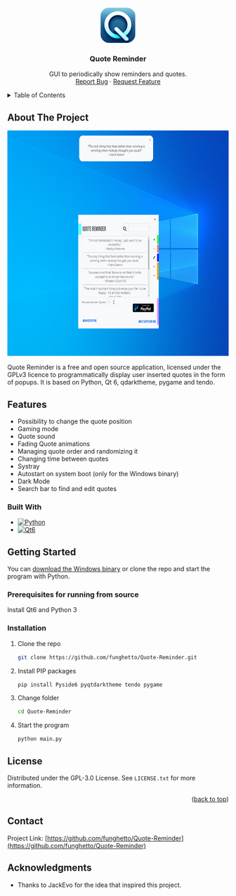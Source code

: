 

<!-- PROJECT LOGO -->
<br />
<div align="center">
  <a href="https://github.com/funghetto/Quote-Reminder">
    <img src="Icons/icon.png" alt="Logo" width="80" height="80">
  </a>

<h3 align="center">Quote Reminder</h3>

  <p align="center">
    GUI to periodically show reminders and quotes.
    <br />
    <a href="https://github.com/funghetto/Quote-Reminder/issues">Report Bug</a>
    ·
    <a href="https://github.com/funghetto/Quote-Reminder/issues">Request Feature</a>
  </p>
</div>



<!-- TABLE OF CONTENTS -->
<details>
  <summary>Table of Contents</summary>
  <ol>
    <li>
      <a href="#about-the-project">About The Project</a>       
      <ul>
        <li><a href="#built-with">Built With</a></li>
      </ul>
      <ul>
        <a href="#features">Features</a>
      </ul>
    </li>
    <li>
      <a href="#getting-started">Getting Started</a>
      <ul>
        <li><a href="#prerequisites for running from source">Prerequisites for running from source</a></li>
        <li><a href="#installation">Installation</a></li>
      </ul>
    </li>
    <li><a href="#license">License</a></li>
    <li><a href="#contact">Contact</a></li>
    <li><a href="#acknowledgments">Acknowledgments</a></li>
  </ol>
</details>



<!-- ABOUT THE PROJECT -->
## About The Project

<p align="center"><img src="show2.png" alt="Logo" width="708" height="512"></p>

Quote Reminder is a free and open source application, licensed under the GPLv3 licence to programmatically display user inserted quotes in the form of popups. It is based on Python, Qt 6, qdarktheme, pygame and tendo.

<!-- FEATURES -->
## Features

* Possibility to change the quote position
* Gaming mode
* Quote sound
* Fading Quote animations
* Managing quote order and randomizing it
* Changing time between quotes
* Systray
* Autostart on system boot (only for the Windows binary)
* Dark Mode
* Search bar to find and edit quotes


### Built With

* [![Python][python3]][python3-url]
* [![Qt6][qt6]][qt6-url]




<!-- GETTING STARTED -->
## Getting Started

You can [download the Windows binary](https://github.com/funghetto/Quote-Reminder/releases/download/Main/QuoteReminder-WinBinary.zip) or clone the repo and start the program with Python.

### Prerequisites for running from source

Install Qt6 and Python 3

### Installation

1. Clone the repo
   ```sh
   git clone https://github.com/funghetto/Quote-Reminder.git
   ```
2. Install PIP packages
   ```sh
   pip install Pyside6 pyqtdarktheme tendo pygame
   ```
3. Change folder
   ```sh
   cd Quote-Reminder
   ```
4. Start the program
   ```sh
   python main.py
   ```


<!-- LICENSE -->
## License

Distributed under the GPL-3.0 License. See `LICENSE.txt` for more information.

<p align="right">(<a href="#readme-top">back to top</a>)</p>



<!-- CONTACT -->
## Contact

Project Link: [https://github.com/funghetto/Quote-Reminder](https://github.com/funghetto/Quote-Reminder)




<!-- ACKNOWLEDGMENTS -->
## Acknowledgments

* Thanks to JackEvo for the idea that inspired this project.




[issues-url]: https://github.com/funghetto/Quote-Reminder/issues
[license-url]: https://github.com/funghetto/Quote-Reminder/blob/master/LICENSE.txt
[product-screenshot]: images/screenshot.png
[python3]: https://img.shields.io/badge/python-3670A0?style=for-the-badge&logo=python&logoColor=ffdd54
[python3-url]: https://www.python.org/
[qt6]: https://img.shields.io/badge/Qt-6
[qt6-url]: https://www.qt.io/product/qt6
